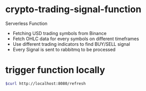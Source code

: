 # crypto-trading-signal-function

Serverless Function

- Fetching USD trading symbols from Binance
- Fetch OHLC data for every symbols on different timeframes
- Use different trading indicators to find BUY/SELL signal
- Every Signal is sent to rabbitmq to be processed


# trigger function locally

```bash
$curl http://localhost:8080/refresh
```
